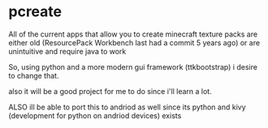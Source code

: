 # pcreate
All of the current apps that allow you to create minecraft texture packs are either old (ResourcePack Workbench last had a commit 5 years ago)
or are unintuitive and require java to work

So, using python and a more modern gui framework (ttkbootstrap) i desire
to change that.

also it will be a good project for me to do since i'll learn a lot.

ALSO ill be able to port this to andriod as well since its python and kivy (development for python on andriod devices) exists
